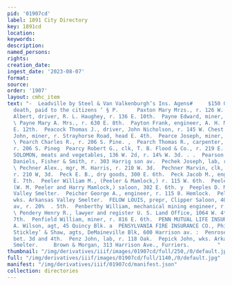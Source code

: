 ```yaml
---
pid: '01907cd'
label: 1891 City Directory
key: 1891cd
location: 
keywords: 
description: 
named_persons: 
rights: 
creation_date: 
ingest_date: '2023-08-07'
format: 
source: 
order: '1907'
layout: cmhc_item
text: "-  Leadville by Steel & Van Valkenburgh’s Ins. Agens#     $150 000 y fire and
  death, paid to the citizens ‘ § P.      Paxton Mary Mrzs., r. 126 W. 6th.  Payne
  Albert, driver, R. L. Haughey, r. 136 E. 10th.  Payne Edward, miner, r. 630 E. 8th.
  \ Payne Mary A. Mrs., r. 630 E. 8th.  Payton Frank, engineer, A. H. Myers, r. 416
  E. 12th.  Peacock Thomas J., driver, John Nicholson, r. 145 W. Chest nut. :  Pearce
  John, miner, r. Strayhorse Road, head E. 4th.  Pearce Joseph, miner, r. 305 W. 4th.
  \ Pearch Charles R., r. 206 S. Pine. ,  Pearch Thomas R., carpenter, J. W. Ten Eyck,
  r. 206 S. Pineg  Pearcy Robert G., clk, T. B. Flood & Co., r. 219 E. 8th. .  PEARSALL
  SOLOMON, meats and vegetables, 136 W. 2d, r. 14% W. 3d. . .  Pearson John F., clk,
  Daniels, Fisher & Smith, r. 303 Harrig son av.  Pechek Joseph, lab, r. 130 W. Chestnut.
  \ Pechner Alex., mgr, M. Harris, r. 210 W. 3d.  Pechner Marvin, clk, M. Frankle,
  r. 210 W, 3d.  Peck E. B., dry goods, 300 E. 6th.  Peck Jacob M., engineer, r. 132
  E. 7th.  Peeler William M., (Peeler & Mamlock,) r. 115 W. 6th.  Peeler & Mamlock,
  (W. M. Peeler and Harry Mamlock,) saloon, 302 E. 6th. y  Peeples D. M., wks. Arkansas
  Valley Smelter.  Peicher George A., engineer, r. 115 8. Hemlock.  Pellaquin Ed.,
  wks. Arkansas Valley Smelter.  FELOW LOUIS, prepr, Clipper Saloon, 406 Harrison
  av, r. 20%  . 5th.  Penberthy William, mechanical mining engineer, r. 218 W. 84,
  \ Pendery Henry R., lawyer and register U. S. Land Office, 1064 W. 4th, r. 136 W.
  7th.  Penfield William, miner, r. 816 E. 6th.  PENN MUTUAL LIFE INSURANCE CO., Philadelphia,
  A. Wilson, agt, 45 Quincy Blk. a  PENSYLVANIA FIRE INSURANCE CO., Philadelphia,
  Stickley’ & Shaw, agts, DeMaineville Blk, 600 Harrison av. :  Penrose Mine, Alder,
  bet. 3d and 4th.  Penz John, lab, r. 118 Oak.  Pepick John, wks. Arkansas Valley
  Smelter.     Brown & Morgan, 313 Harrison Ave., Furriers.         "
thumbnail: "/img/derivatives/iiif/images/01907cd/full/250,/0/default.jpg"
full: "/img/derivatives/iiif/images/01907cd/full/1140,/0/default.jpg"
manifest: "/img/derivatives/iiif/01907cd/manifest.json"
collection: directories
---
```

